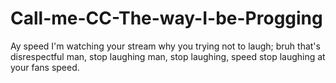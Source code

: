 # Call-me-CC-The-way-I-be-Progging
Ay speed I'm watching your stream why you trying not to laugh; bruh that's disrespectful man, stop laughing man, stop laughing, speed stop laughing at your fans speed.
